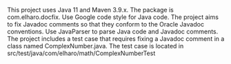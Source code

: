<!-- Use this file to provide workspace-specific custom instructions to Copilot.
For more details, visit 
https://code.visualstudio.com/docs/copilot/copilot-customization#_use-a-githubcopilotinstructionsmd-file -->

This project uses Java 11 and Maven 3.9.x.
The package is com.elharo.docfix.
Use Google code style for Java code.
The project aims to fix Javadoc comments so that they conform to the Oracle Javadoc conventions.
Use JavaParser to parse Java code and Javadoc comments.
The project includes a test case that requires fixing a Javadoc comment in a class named ComplexNumber.java.
The test case is located in src/test/java/com/elharo/math/ComplexNumberTest